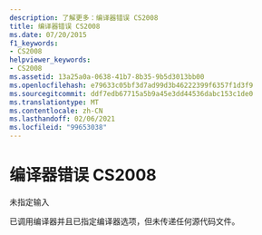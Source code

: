 ```yaml
---
description: 了解更多：编译器错误 CS2008
title: 编译器错误 CS2008
ms.date: 07/20/2015
f1_keywords:
- CS2008
helpviewer_keywords:
- CS2008
ms.assetid: 13a25a0a-0638-41b7-8b35-9b5d3013bb00
ms.openlocfilehash: e79633c05bf3d7ad99d3b46222399f6357f1d3f9
ms.sourcegitcommit: ddf7edb67715a5b9a45e3dd44536dabc153c1de0
ms.translationtype: MT
ms.contentlocale: zh-CN
ms.lasthandoff: 02/06/2021
ms.locfileid: "99653038"
---
```

# <a name="compiler-error-cs2008"></a>编译器错误 CS2008

未指定输入  
  
 已调用编译器并且已指定编译器选项，但未传递任何源代码文件。
